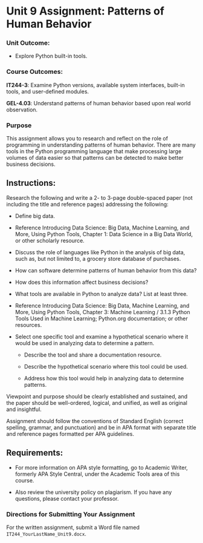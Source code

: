 # Unit 9 Assignment: Patterns of Human Behavior

### Unit Outcome: 

- Explore Python built-in tools. 

### Course Outcomes: 

**IT244-3**: Examine Python versions, available system interfaces, built-in tools, and user-defined modules.

**GEL-4.03**: Understand patterns of human behavior based upon real world observation.    

### Purpose 

This assignment allows you to research and reflect on the role of programming in understanding patterns of human behavior. There are many tools in the Python programming language that make processing large volumes of data easier so that patterns can be detected to make better business decisions.

## Instructions: 

Research the following and write a 2- to 3-page double-spaced paper (not including the title and reference pages) addressing the following: 

- Define big data.

- Reference Introducing Data Science: Big Data, Machine Learning, and More, Using Python Tools, Chapter 1: Data Science in a Big Data World, or other scholarly resource.

- Discuss the role of languages like Python in the analysis of big data, such as, but not limited to, a grocery store database of purchases.

- How can software determine patterns of human behavior from this data?

- How does this information affect business decisions? 

- What tools are available in Python to analyze data? List at least three.

- Reference Introducing Data Science: Big Data, Machine Learning, and More, Using Python Tools, Chapter 3: Machine Learning / 3.1.3 Python Tools Used in Machine Learning; Python.org documentation; or other resources.

- Select one specific tool and examine a hypothetical scenario where it would be used in analyzing data to determine a pattern.

    - Describe the tool and share a documentation resource.

    - Describe the hypothetical scenario where this tool could be used.

    - Address how this tool would help in analyzing data to determine patterns. 

Viewpoint and purpose should be clearly established and sustained, and the paper should be well-ordered, logical, and unified, as well as original and insightful. 

Assignment should follow the conventions of Standard English (correct spelling, grammar, and punctuation) and be in APA format with separate title and reference pages formatted per APA guidelines.

## Requirements:

- For more information on APA style formatting, go to Academic Writer, formerly APA Style Central, under the Academic Tools area of this course.

- Also review the university policy on plagiarism. If you have any questions, please contact your professor.

### Directions for Submitting Your Assignment 

For the written assignment, submit a Word file named `IT244_YourLastName_Unit9.docx`.